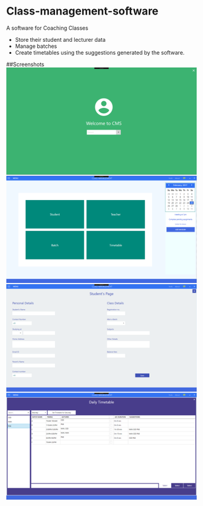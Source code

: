 # Class-management-software
A software for Coaching Classes
* Store their student and lecturer data
* Manage batches
* Create timetables using the suggestions generated by the software.

##Screenshots
![Alt text](Screenshots/LoginPage.png "Login page")
![Alt text](Screenshots/MainWindow.png "Main window")
![Alt text](Screenshots/StudentForm.png "Student Form")
![Alt text](Screenshots/Timetable.png "Timetable")
